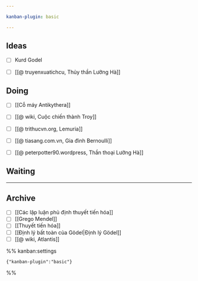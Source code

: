 ```yaml
---

kanban-plugin: basic

---
```


## Ideas

- [ ] Kurd Godel
- [ ] [[@ truyenxuatichcu, Thủy thần Lưỡng Hà]]


## Doing

- [ ] [[Cỗ máy Antikythera]]
- [ ] [[@ wiki, Cuộc chiến thành Troy]]
- [ ] [[@ trithucvn.org, Lemuria]]
- [ ] [[@ tiasang.com.vn, Gia đình Bernoulli]]
- [ ] [[@ peterpotter90.wordpress, Thần thoại Lưỡng Hà]]


## Waiting



***

## Archive

- [ ] [[Các lập luận phủ định thuyết tiến hóa]]
- [ ] [[Grego Mendel]]
- [ ] [[Thuyết tiến hóa]]
- [ ] [[Định lý bất toàn của Gödel|Định lý Gödel]]
- [ ] [[@ wiki, Atlantis]]

%% kanban:settings
```
{"kanban-plugin":"basic"}
```
%%